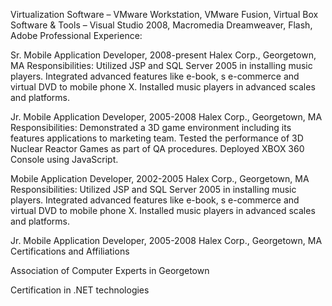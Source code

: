 Virtualization Software – VMware Workstation, VMware Fusion, Virtual Box
Software & Tools – Visual Studio 2008, Macromedia Dreamweaver, Flash, Adobe
Professional Experience:

Sr. Mobile Application Developer, 2008-present
Halex Corp., Georgetown, MA
Responsibilities:
Utilized JSP and SQL Server 2005 in installing music players.
Integrated advanced features like e-book, s e-commerce and virtual DVD to mobile phone X.
Installed music players in advanced scales and platforms.

Jr. Mobile Application Developer, 2005-2008
Halex Corp., Georgetown, MA
Responsibilities:
Demonstrated a 3D game environment including its features applications to marketing team.
Tested the performance of 3D Nuclear Reactor Games as part of QA procedures.
Deployed XBOX 360 Console using JavaScript.

Mobile Application Developer, 2002-2005
Halex Corp., Georgetown, MA
Responsibilities:
Utilized JSP and SQL Server 2005 in installing music players.
Integrated advanced features like e-book, s e-commerce and virtual DVD to mobile phone X.
Installed music players in advanced scales and platforms.

Jr. Mobile Application Developer, 2005-2008
Halex Corp., Georgetown, MA
Certifications and Affiliations

Association of Computer Experts in Georgetown

Certification in .NET technologies